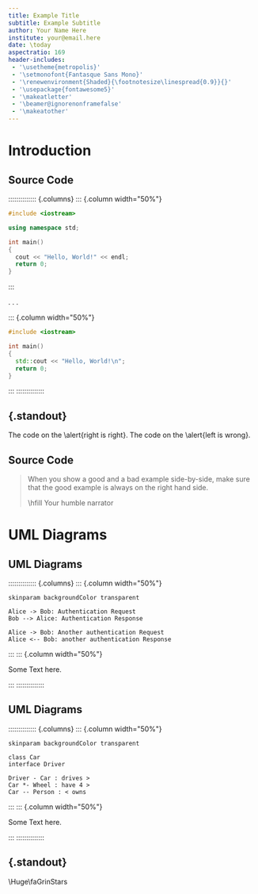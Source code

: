 ```yaml
---
title: Example Title
subtitle: Example Subtitle
author: Your Name Here
institute: your@email.here
date: \today
aspectratio: 169
header-includes:
 - '\usetheme{metropolis}'
 - '\setmonofont{Fantasque Sans Mono}'
 - '\renewenvironment{Shaded}{\footnotesize\linespread{0.9}}{}'
 - '\usepackage{fontawesome5}'
 - '\makeatletter'
 - '\beamer@ignorenonframefalse'
 - '\makeatother'
---
```


# Introduction

## Source Code

:::::::::::::: {.columns}
::: {.column width="50%"}
```c++
#include <iostream>

using namespace std;

int main()
{
  cout << "Hello, World!" << endl;
  return 0;
}
```
:::

. . .

::: {.column width="50%"}
```c++
#include <iostream>

int main()
{
  std::cout << "Hello, World!\n";
  return 0;
}
```
:::
::::::::::::::


## {.standout}

The code on the \alert{right is right}.
The code on the \alert{left is wrong}.

## Source Code

> When you show a good and a bad example side-by-side, make sure that the good
> example is always on the right hand side.
>
> \hfill Your humble narrator

# UML Diagrams

## UML Diagrams

:::::::::::::: {.columns}
::: {.column width="50%"}
```plantuml
skinparam backgroundColor transparent

Alice -> Bob: Authentication Request
Bob --> Alice: Authentication Response

Alice -> Bob: Another authentication Request
Alice <-- Bob: another authentication Response
```
:::
::: {.column width="50%"}

Some Text here.

:::
::::::::::::::

## UML Diagrams

:::::::::::::: {.columns}
::: {.column width="50%"}
```plantuml
skinparam backgroundColor transparent

class Car
interface Driver

Driver - Car : drives >
Car *- Wheel : have 4 >
Car -- Person : < owns
```
:::
::: {.column width="50%"}

Some Text here.

:::
::::::::::::::


## {.standout}

\Huge\faGrinStars
